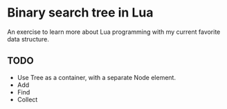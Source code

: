 # Binary search tree in Lua

An exercise to learn more about Lua programming with my current
favorite data structure.

## TODO

* Use Tree as a container, with a separate Node element.
* Add
* Find
* Collect
